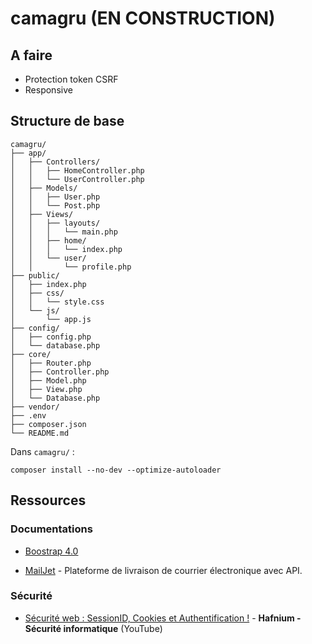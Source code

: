# camagru (EN CONSTRUCTION)

## A faire

- Protection token CSRF
- Responsive

## Structure de base
```arduino
camagru/
├── app/
│   ├── Controllers/
│   │   ├── HomeController.php
│   │   └── UserController.php
│   ├── Models/
│   │   ├── User.php
│   │   └── Post.php
│   ├── Views/
│   │   ├── layouts/
│   │   │   └── main.php
│   │   ├── home/
│   │   │   └── index.php
│   │   └── user/
│   │       └── profile.php
├── public/
│   ├── index.php
│   ├── css/
│   │   └── style.css
│   └── js/
│       └── app.js
├── config/
│   ├── config.php
│   └── database.php
├── core/
│   ├── Router.php
│   ├── Controller.php
│   ├── Model.php
│   ├── View.php
│   └── Database.php
├── vendor/
├── .env
├── composer.json
└── README.md
```

Dans `camagru/` :
```shell
composer install --no-dev --optimize-autoloader
```

## Ressources

### Documentations

- [Boostrap 4.0](https://getbootstrap.com/docs/4.0/getting-started/introduction/)

- [MailJet](https://dev.mailjet.com/email/guides/) - Plateforme de livraison de courrier électronique avec API.
### Sécurité

- [Sécurité web : SessionID, Cookies et Authentification !](https://www.youtube.com/watch?v=J-1s-ONitRc) - **Hafnium - Sécurité informatique** (YouTube)
